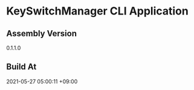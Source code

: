 KeySwitchManager CLI Application
==============================

## Assembly Version

0.1.1.0

## Build At

2021-05-27 05:00:11 +09:00
